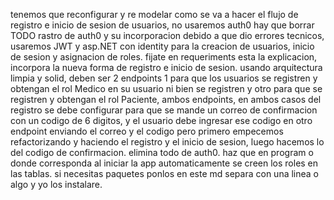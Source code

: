 ﻿tenemos que reconfigurar y re modelar como se va a hacer el flujo de registro e inicio de sesion de usuarios, no usaremos auth0 hay que borrar
TODO rastro de auth0 y su incorporacion debido a que dio errores tecnicos, usaremos JWT y asp.NET con identity para la creacion de 
usuarios, inicio de sesion y asignacion de roles.
fijate en requeriments esta la explicacion, incorpora la nueva forma de registro e inicio de sesion. usando arquitectura
limpia y solid, deben ser 2 endpoints 1 para que los usuarios se registren y obtengan el rol Medico en su usuario ni bien
se registren y otro para que se registren y obtengan el rol Paciente, ambos endpoints, en ambos casos del registro se debe configurar
para que se mande un correo de confirmacion con un codigo de 6 digitos, y el usuario debe ingresar ese codigo en otro endpoint enviando el correo
y el codigo pero primero empecemos refactorizando y haciendo el registro y el inicio de sesion, luego hacemos lo del codigo de confirmacion.
elimina todo de auth0.
haz que en program o donde corresponda al iniciar la app automaticamente se creen los roles en las tablas.
si necesitas paquetes ponlos en este md separa con una linea o algo y yo los instalare.
